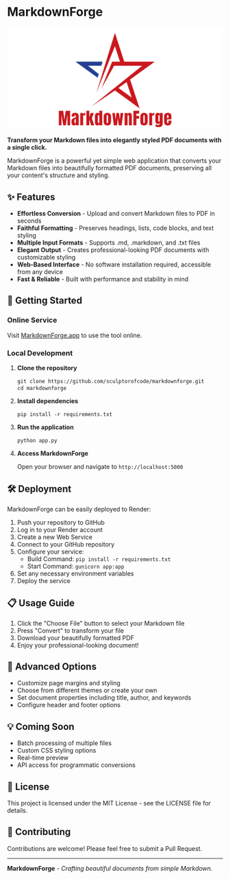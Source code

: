 # MarkdownForge

![MarkdownForge Logo](static/logo/logo.png)

**Transform your Markdown files into elegantly styled PDF documents with a single click.**

MarkdownForge is a powerful yet simple web application that converts your Markdown files into beautifully formatted PDF documents, preserving all your content's structure and styling.

## ✨ Features

- **Effortless Conversion** - Upload and convert Markdown files to PDF in seconds
- **Faithful Formatting** - Preserves headings, lists, code blocks, and text styling
- **Multiple Input Formats** - Supports .md, .markdown, and .txt files
- **Elegant Output** - Creates professional-looking PDF documents with customizable styling
- **Web-Based Interface** - No software installation required, accessible from any device
- **Fast & Reliable** - Built with performance and stability in mind

## 🚀 Getting Started

### Online Service

Visit [MarkdownForge.app](https://markdownforge.app) to use the tool online.

### Local Development

1. **Clone the repository**
   ```
   git clone https://github.com/sculptorofcode/markdownforge.git
   cd markdownforge
   ```

2. **Install dependencies**
   ```
   pip install -r requirements.txt
   ```

3. **Run the application**
   ```
   python app.py
   ```

4. **Access MarkdownForge**
   
   Open your browser and navigate to `http://localhost:5000`

## 🛠️ Deployment

MarkdownForge can be easily deployed to Render:

1. Push your repository to GitHub
2. Log in to your Render account
3. Create a new Web Service
4. Connect to your GitHub repository
5. Configure your service:
   - Build Command: `pip install -r requirements.txt`
   - Start Command: `gunicorn app:app`
6. Set any necessary environment variables
7. Deploy the service

## 📋 Usage Guide

1. Click the "Choose File" button to select your Markdown file
2. Press "Convert" to transform your file
3. Download your beautifully formatted PDF
4. Enjoy your professional-looking document!

## 🔧 Advanced Options

- Customize page margins and styling
- Choose from different themes or create your own
- Set document properties including title, author, and keywords
- Configure header and footer options

## 💡 Coming Soon

- Batch processing of multiple files
- Custom CSS styling options
- Real-time preview
- API access for programmatic conversions

## 📝 License

This project is licensed under the MIT License - see the LICENSE file for details.

## 🤝 Contributing

Contributions are welcome! Please feel free to submit a Pull Request.

---

**MarkdownForge** - *Crafting beautiful documents from simple Markdown.*
